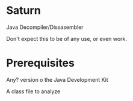Saturn
======

Java Decompiler/Dissasembler

Don't expect this to be of any use, or even work.

Prerequisites
=====

Any? version o the Java Development Kit

A class file to analyze
